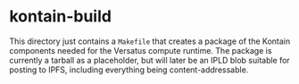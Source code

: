 # kontain-build

This directory just contains a `Makefile` that creates a package of the Kontain
components needed for the Versatus compute runtime. The package is currently a
tarball as a placeholder, but will later be an IPLD blob suitable for posting
to IPFS, including everything being content-addressable.

